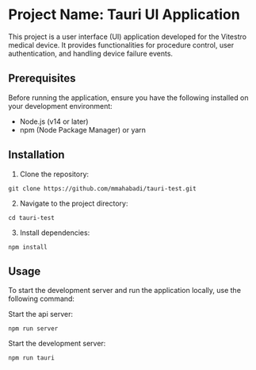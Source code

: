 # Project Name: Tauri UI Application
This project is a user interface (UI) application developed for the Vitestro medical device. It provides functionalities for procedure control, user authentication, and handling device failure events.

## Prerequisites
Before running the application, ensure you have the following installed on your development environment:

- Node.js (v14 or later)
- npm (Node Package Manager) or yarn

## Installation
1. Clone the repository:
```
git clone https://github.com/mmahabadi/tauri-test.git

```

2. Navigate to the project directory:
```
cd tauri-test
```

3. Install dependencies:
```
npm install
```


## Usage

To start the development server and run the application locally, use the following command:

Start the api server:
```
npm run server
```

Start the development server:
```
npm run tauri
```
